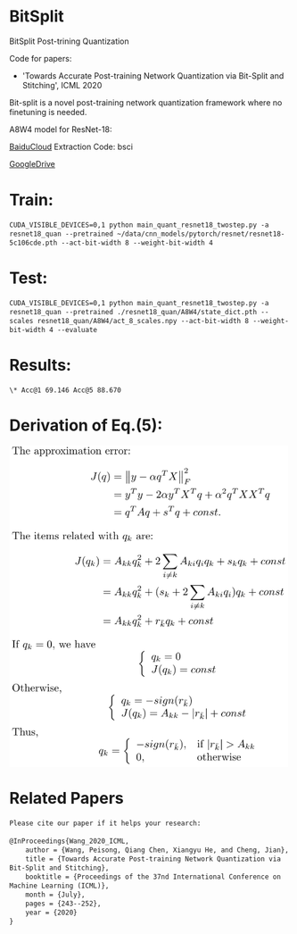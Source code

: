 # BitSplit
BitSplit Post-trining Quantization

Code for papers:
* 'Towards Accurate Post-training Network Quantization via Bit-Split and Stitching', ICML 2020

Bit-split is a novel post-training network quantization framework where no finetuning is needed. 

A8W4 model for ResNet-18:

[BaiduCloud](https://pan.baidu.com/s/1vIrK7nIuMWZ2CkJ5jUpGWw) Extraction Code: bsci 

[GoogleDrive](https://drive.google.com/drive/folders/1Tvnbk0RUJul_0pMcBFBKEduImuYVqp3C?usp=sharing)

# Train:
    CUDA_VISIBLE_DEVICES=0,1 python main_quant_resnet18_twostep.py -a resnet18_quan --pretrained ~/data/cnn_models/pytorch/resnet/resnet18-5c106cde.pth --act-bit-width 8 --weight-bit-width 4

# Test:
    CUDA_VISIBLE_DEVICES=0,1 python main_quant_resnet18_twostep.py -a resnet18_quan --pretrained ./resnet18_quan/A8W4/state_dict.pth --scales resnet18_quan/A8W4/act_8_scales.npy --act-bit-width 8 --weight-bit-width 4 --evaluate 


# Results:

    \* Acc@1 69.146 Acc@5 88.670

# Derivation of Eq.(5):
<img src="eq5.png" width = "500" alt="Eq.5" align=center />



# Related Papers

    Please cite our paper if it helps your research:

    @InProceedings{Wang_2020_ICML,
        author = {Wang, Peisong, Qiang Chen, Xiangyu He, and Cheng, Jian},
        title = {Towards Accurate Post-training Network Quantization via Bit-Split and Stitching},
        booktitle = {Proceedings of the 37nd International Conference on Machine Learning (ICML)},
        month = {July},
        pages = {243--252},
        year = {2020}
    } 
